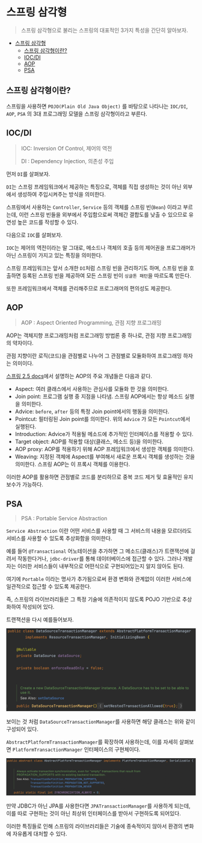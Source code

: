 # 스프링 삼각형

> 스프링 삼각형으로 불리는 스프링의 대표적인 3가지 특성을 간단히 알아보자.

- [스프링 삼각형](#스프링-삼각형)
  - [스프링 삼각형이란?](#스프링-삼각형이란)
  - [IOC/DI](#iocdi)
  - [AOP](#aop)
  - [PSA](#psa)

## 스프링 삼각형이란?

스프링을 사용하면 `POJO(Plain Old Java Object)` 를 바탕으로 나타나는 `IOC/DI`, `AOP`, `PSA` 의 3대 프로그래밍 모델을 스프링 삼각형이라고 부른다.

## IOC/DI

> IOC: Inversion Of Control, 제어의 역전
>
> DI : Dependency Injection, 의존성 주입

먼저 `DI`를 살펴보자.

`DI`는 스프링 프레임워크에서 제공하는 특징으로, 객체를 직접 생성하는 것이 아닌 외부에서 생성하여 주입시켜주는 방식을 의미한다.

스프링에서 사용하는 `Controller`, `Service` 등의 객체를 스프링 빈(`Bean`) 이라고 부르는데, 이런 스프링 빈들을 외부에서 주입함으로써 객체간 결합도를 낮출 수 있으므로 유연성 높은 코드를 작성할 수 있다.

다음으로 `IOC`를 살펴보자.

`IOC`는 제어의 역전이라는 말 그대로, 메소드나 객체의 호출 등의 제어권을 프로그래머가 아닌 스프링이 가지고 있는 특징을 의미한다.

스프링 프레임워크는 앞서 소개한 `DI`처럼 스프링 빈을 관리하기도 하며, 스프링 빈을 호출하면 등록된 스프링 빈을 제공하여 모든 스프링 빈이 `싱글톤 패턴`을 따르도록 만든다.

또한 프레임워크에서 객체를 관리해주므로 프로그래머의 편의성도 제공한다.

## AOP

> AOP : Aspect Oriented Programming, 관점 지향 프로그래밍

AOP는 객체지향 프로그래밍처럼 프로그래밍 방법론 중 하나로, 관점 지향 프로그래밍의 약자이다.

관점 지향이란 로직(코드)을 관점별로 나누어 그 관점별로 모듈화하여 프로그래밍 하자는 의미이다.

[스프링 2.5 docs](https://docs.spring.io/spring-framework/docs/2.5.x/reference/aop.html)에서 설명하는 AOP의 주요 개념들은 다음과 같다.

- Aspect: 여러 클래스에서 사용하는 관심사를 모듈화 한 것을 의미한다.
- Join point: 프로그램 실행 중 지점을 나타냄. 스프링 AOP에서는 항상 메소드 실행을 의미한다.
- Advice: `before`, `after` 등의 특정 Join point에서의 행동을 의미한다.
- Pointcut: 필터링된 Join point를 의미한다. 위의 `Advice` 가 모든 `Pointcut`에서 실행된다.
- Introduction: Advice가 적용될 메소드에 추가적인 인터페이스를 적용할 수 있다.
- Target object: AOP를 적용할 대상(클래스, 메소드 등)을 의미한다.
- AOP proxy: AOP를 적용하기 위해 AOP 프레임워크에서 생성한 객체를 의미한다.
- Weaving: 지정된 객체에 Aspect를 부여해서 새로운 프록시 객체를 생성하는 것을 의미한다. 스프링 AOP는 이 프록시 객체를 이용한다.

이러한 AOP를 활용하면 관점별로 코드를 분리하므로 중복 코드 제거 및 효율적인 유지보수가 가능하다.

## PSA

> PSA : Portable Service Abstraction

`Service Abstraction` 이란 어떤 서비스를 사용할 때 그 서비스의 내용을 모르더라도 서비스를 사용할 수 있도록 추상화함을 의미한다.

예를 들어 `@Transactional` 어노테이션을 추가하면 그 메소드(클래스)가 트랜잭션에 걸려서 작동한다거나, `jdbc-driver`를 통해 데이터베이스에 접근할 수 있다. 그러나 개발자는 이러한 서비스들이 내부적으로 어떤식으로 구현되어있는지 알지 않아도 된다.

여기에 `Portable` 이라는 명사가 추가됨으로써 환경 변화와 관계없이 이러한 서비스에 일관적으로 접근할 수 있도록 제공한다.

즉, 스프링의 라이브러리들은 그 특정 기술에 의존적이지 않도록 POJO 기반으로 추상화하여 작성되어 있다.

트랜잭션을 다시 예를들어보자.

![transactinoal](img/spring-triangle-datasource.png)

보이는 것 처럼 `DataSourceTransactionManager`를 사용하면 해당 클래스는 위와 같이 구성되어 있다.

`AbstractPlatformTransactionManager`를 확장하여 사용하는데, 이를 자세히 살펴보면 `PlatformTransactionManager` 인터페이스의 구현체이다.

![transaction-manager](img/spring-triangle-transaction-manager.png)

만약 JDBC가 아닌 JPA를 사용한다면 `JPATransactionManager`를 사용하게 되는데, 이를 따로 구현하는 것이 아닌 최상위 인터페이스를 받아서 구현하도록 되어있다.

이러한 특징들로 인해 스프링의 라이브러리들은 기술에 종속적이지 않아서 환경의 변화에 자유롭게 대처할 수 있다.
